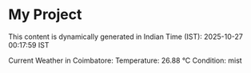 # My Project

This content is dynamically generated in Indian Time (IST): 2025-10-27 00:17:59 IST


Current Weather in Coimbatore:
Temperature: 26.88 °C
Condition: mist
